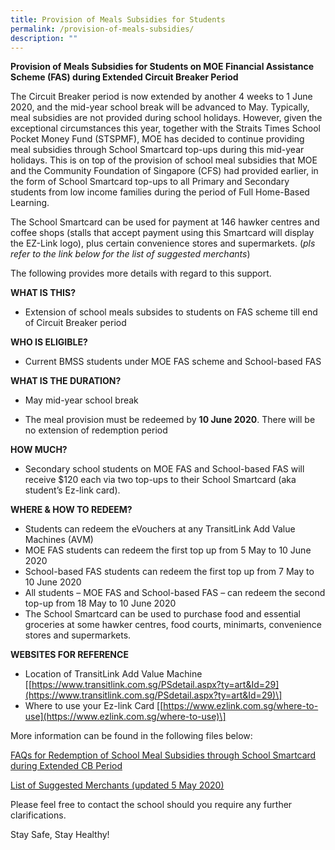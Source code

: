 ```yaml
---
title: Provision of Meals Subsidies for Students
permalink: /provision-of-meals-subsidies/
description: ""
---
```

**Provision of Meals Subsidies for Students on MOE Financial Assistance Scheme (FAS) during Extended Circuit Breaker Period**

The Circuit Breaker period is now extended by another 4 weeks to 1 June 2020, and the mid-year school break will be advanced to May. Typically, meal subsidies are not provided during school holidays. However, given the exceptional circumstances this year, together with the Straits Times School Pocket Money Fund (STSPMF), MOE has decided to continue providing meal subsidies through School Smartcard top-ups during this mid-year holidays. This is on top of the provision of school meal subsidies that MOE and the Community Foundation of Singapore (CFS) had provided earlier, in the form of School Smartcard top-ups to all Primary and Secondary students from low income families during the period of Full Home-Based Learning.

The School Smartcard can be used for payment at 146 hawker centres and coffee shops (stalls that accept payment using this Smartcard will display the EZ-Link logo), plus certain convenience stores and supermarkets. (_pls refer to the link below for the list of suggested merchants_)

The following provides more details with regard to this support.

**WHAT IS THIS?**

*   Extension of school meals subsides to students on FAS scheme till end of Circuit Breaker period

**WHO IS ELIGIBLE?**

*   Current BMSS students under MOE FAS scheme and School-based FAS

**WHAT IS THE DURATION?**

*   May mid-year school break 

*   The meal provision must be redeemed by **10 June 2020**. There will be no extension of redemption period

**HOW MUCH?**

*   Secondary school students on MOE FAS and School-based FAS will receive $120 each via two top-ups to their School Smartcard (aka student’s Ez-link card).

**WHERE & HOW TO REDEEM?**

*   Students can redeem the eVouchers at any TransitLink Add Value Machines (AVM)
*   MOE FAS students can redeem the first top up from 5 May to 10 June 2020
*   School-based FAS students can redeem the first top up from 7 May to 10 June 2020
*   All students – MOE FAS and School-based FAS – can redeem the second top-up from 18 May to 10 June 2020
*   The School Smartcard can be used to purchase food and essential groceries at some hawker centres, food courts, minimarts, convenience stores and supermarkets.

**WEBSITES FOR REFERENCE**

*   Location of TransitLink Add Value Machine \[[https://www.transitlink.com.sg/PSdetail.aspx?ty=art&Id=29](https://www.transitlink.com.sg/PSdetail.aspx?ty=art&Id=29)\]
*   Where to use your Ez-link Card \[[https://www.ezlink.com.sg/where-to-use](https://www.ezlink.com.sg/where-to-use)\]

More information can be found in the following files below:

[FAQs for Redemption of School Meal Subsidies through School Smartcard during Extended CB Period](/files/FAQs-for-Redemption-of-School-Meal-Subsidies-through-School-Smartcard-during-Extended-CB-Period.pdf)

[List of Suggested Merchants (updated 5 May 2020)](/files/List-of-Suggested-Merchants-updated-5-May-2020%20(1).pdf)

Please feel free to contact the school should you require any further clarifications.

Stay Safe, Stay Healthy!

